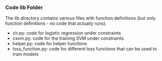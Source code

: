 ### Code lib Folder

The lib directory contains various files with function definitions (but only function definitions - no code that actually runs).

- clr.py: code for logistic regression under constraints
- csvm.py: code for the training SVM under constraints
- helper.py: code for helper functions
- loss_function.py: code for different loss functions that can be used to train models
